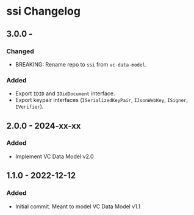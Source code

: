 # ssi Changelog

## 3.0.0 -
### Changed
- BREAKING: Rename repo to `ssi` from `vc-data-model`.

### Added
- Export `IDID` and `IDidDocument` interface.
- Export keypair interfaces (`ISerializedKeyPair`, `IJsonWebKey`, `ISigner`, `IVerifier`).

## 2.0.0 - 2024-xx-xx
### Added
- Implement VC Data Model v2.0

## 1.1.0 - 2022-12-12
### Added
- Initial commit. Meant to model VC Data Model v1.1
